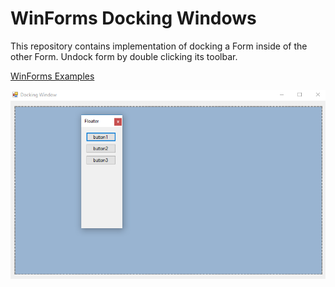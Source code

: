 # WinForms Docking Windows

This repository contains implementation of docking a Form inside of the other Form. Undock form by double clicking its toolbar.

[WinForms Examples](https://github.com/NikolaGrujic91/WinForms-Examples)

![image missing](App.png "Application UI")